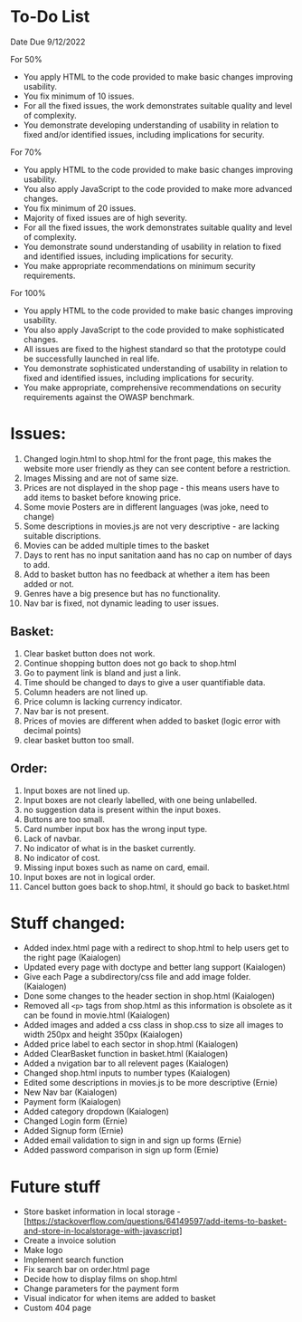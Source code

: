 # To-Do List 

Date Due 9/12/2022

For 50%
- You apply HTML to the code provided to make basic changes improving usability.
- You fix minimum of 10 issues.
- For all the fixed issues, the work demonstrates suitable quality and level of complexity.
- You demonstrate developing understanding of usability in relation to fixed and/or identified issues, including implications for security.

For 70%
- You apply HTML to the code provided to make basic changes improving usability.
- You also apply JavaScript to the code provided to make more advanced changes.
- You fix minimum of 20 issues.
- Majority of fixed issues are of high severity.
- For all the fixed issues, the work demonstrates suitable quality and level of complexity.
- You demonstrate sound understanding of usability in relation to fixed and identified issues, including implications for security. 
- You make appropriate recommendations on minimum security requirements.

For 100%
- You apply HTML to the code provided to make basic changes improving usability.
- You also apply JavaScript to the code provided to make sophisticated changes.
- All issues are fixed to the highest standard so that the prototype could be successfully launched in real life.
- You demonstrate sophisticated understanding of usability in relation to fixed and identified issues, including implications for security.
- You make appropriate, comprehensive recommendations on security requirements against the OWASP benchmark.


# Issues:

1. Changed login.html to shop.html for the front page, this makes the website more user friendly as they can see content before a restriction.
3. Images Missing and are not of same size.
5. Prices are not displayed in the shop page - this means users have to add items to basket before knowing price.
6. Some movie Posters are in different languages (was joke, need to change)
7. Some descriptions in movies.js are not very descriptive - are lacking suitable discriptions.
9. Movies can be added multiple times to the basket
10. Days to rent has no input sanitation aand has no cap on number of days to add.
11. Add to basket button has no feedback at whether a item has been added or not.
12. Genres have a big presence but has no functionality. 
13. Nav bar is fixed, not dynamic leading to user issues.

 ## Basket:
 1. Clear basket button does not work.
 2. Continue shopping button does not go back to shop.html
 3. Go to payment link is bland and just a link.
 4. Time should be changed to days to give a user quantifiable data.
 5. Column headers are not lined up.
 6. Price column is lacking currency indicator.
 7. Nav bar is not present. 
 8. Prices of movies are different when added to basket (logic error with decimal points)
 9. clear basket button too small.

 ## Order:
 1. Input boxes are not lined up.
 2. Input boxes are not clearly labelled, with one being unlabelled.
 3. no suggestion data is present within the input boxes.
 4. Buttons are too small.
 5. Card number input box has the wrong input type.
 6. Lack of navbar.
 7. No indicator of what is in the basket currently.
 8. No indicator of cost.
 9. Missing input boxes such as name on card, email.
 10. Input boxes are not in logical order.
 11. Cancel button goes back to shop.html, it should go back to basket.html


# Stuff changed:
- Added index.html page with a redirect to shop.html to help users get to the right page (Kaialogen)
- Updated every page with doctype and better lang support (Kaialogen) 
- Give each Page a subdirectory/css file and add image folder. (Kaialogen)
- Done some changes to the header section in shop.html (Kaialogen)
- Removed all `<p>` tags from shop.html as this information is obsolete as it can be found in movie.html (Kaialogen) 
- Added images and added a css class in shop.css to size all images to width 250px and height 350px (Kaialogen)
- Added price label to each sector in shop.html (Kaialogen)
- Added ClearBasket function in basket.html (Kaialogen)
- Added a nvigation bar to all relevent pages (Kaialogen)
- Changed shop.html inputs to number types (Kaialogen)  
- Edited some descriptions in movies.js to be more descriptive (Ernie)
- New Nav bar (Kaialogen)
- Payment form (Kaialogen)
- Added category dropdown (Kaialogen)
- Changed Login form (Ernie)
- Added Signup form (Ernie)
- Added email validation to sign in and sign up forms (Ernie)
- Added password comparison in sign up form (Ernie)

# Future stuff
- Store basket information in local storage - [https://stackoverflow.com/questions/64149597/add-items-to-basket-and-store-in-localstorage-with-javascript]
- Create a invoice solution
- Make logo
- Implement search function
- Fix search bar on order.html page
- Decide how to display films on shop.html
- Change parameters for the payment form
- Visual indicator for when items are added to basket
- Custom 404 page